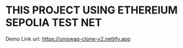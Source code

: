 # THIS PROJECT USING ETHEREIUM SEPOLIA TEST NET

Demo Link url: https://uniswap-clone-v2.netlify.app
